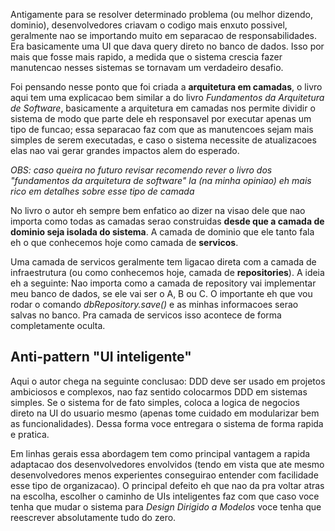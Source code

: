 Antigamente para se resolver determinado problema (ou melhor dizendo, dominio), desenvolvedores criavam o codigo mais enxuto possivel, geralmente nao se importando muito em separacao de responsabilidades. Era basicamente uma UI que dava query direto no banco de dados. Isso por mais que fosse mais rapido, a medida que o sistema crescia fazer manutencao nesses sistemas se tornavam um verdadeiro desafio.

Foi pensando nesse ponto que foi criada a **arquitetura em camadas**, o livro aqui tem uma explicacao bem similar a do livro _Fundamentos da Arquitetura de Software_, basicamente a arquitetura em camadas nos permite dividir o sistema de modo que parte dele eh responsavel por executar apenas um tipo de funcao; essa separacao faz com que as manutencoes sejam mais simples de serem executadas, e caso o sistema necessite de atualizacoes elas nao vai gerar grandes impactos alem do esperado.

_OBS: caso queira no futuro revisar recomendo rever o livro dos "fundamentos da arquitetura de software" 
la (na minha opiniao) eh mais rico em detalhes sobre esse tipo de camada_

No livro o autor eh sempre bem enfatico ao dizer na visao dele que nao importa como todas as camadas serao construidas **desde que a camada de dominio seja isolada do sistema**. A camada de dominio que ele tanto fala eh o que conhecemos hoje como camada de **servicos**.

Uma camada de servicos geralmente tem ligacao direta com a camada de infraestrutura (ou como conhecemos hoje, camada de **repositories**). A ideia eh a seguinte: Nao importa como a camada de repository vai implementar meu banco de dados, se ele vai ser o A, B ou C. O importante eh que vou rodar o comando _dbRepository.save()_ e as minhas informacoes serao salvas no banco. Pra camada de servicos isso acontece de forma completamente oculta.

## Anti-pattern "UI inteligente"
Aqui o autor chega na seguinte conclusao: DDD deve ser usado em projetos ambiciosos e complexos, nao faz sentido colocarmos DDD em sistemas simples. Se o sistema for de fato simples, coloca a logica de negocios direto na UI do usuario mesmo (apenas tome cuidado em modularizar bem as funcionalidades). Dessa forma voce entregara o sistema de forma rapida e pratica.

Em linhas gerais essa abordagem tem como principal vantagem a rapida adaptacao dos desenvolvedores envolvidos (tendo em vista que ate mesmo desenvolvedores menos experientes conseguirao entender com facilidade esse tipo de organizacao). O principal defeito eh que nao da pra voltar atras na escolha, escolher o caminho de UIs inteligentes faz com que caso voce tenha que mudar o sistema para _Design Dirigido a Modelos_ voce tenha que reescrever absolutamente tudo do zero.